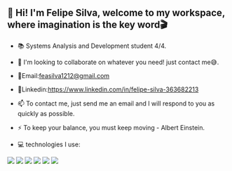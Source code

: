  👋 Hi! I'm Felipe Silva, welcome to my workspace, where imagination is the key word🎬
----------------------------------------------------------------------------------------------
- 📚 Systems Analysis and Development student 4/4.

- 🔎 I'm looking to collaborate on whatever you need! just contact me😅.

- 📩Email:feasilva1212@gmail.com
 
- 📌Linkedin:https://www.linkedin.com/in/felipe-silva-363682213

- 📫 To contact me, just send me an email and I will respond to you as quickly as possible.

- ⚡ To keep your balance, you must keep moving - Albert Einstein.

- 💻 technologies I use:

![](https://img.shields.io/badge/-Python-006400) ![](https://img.shields.io/badge/-HTML-FF0000)  ![](https://img.shields.io/badge/-CSS-ADD8E6) ![](https://img.shields.io/badge/-Javascript-FFFF00) ![](https://img.shields.io/badge/-C-ffb6c1) ![](https://img.shields.io/badge/-Mysql-9ACD32)

